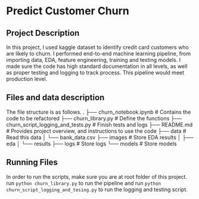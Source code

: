 # Predict Customer Churn

## Project Description
In this project, I used kaggle dataset to identify credit card customers who are likely to churn.
I performed end-to-end machine learning pipeline, from importing data, EDA, feature engineering,
training and testing models. I made sure the code has high standard documentation in all levels,
as well as proper testing and logging to track process. This pipeline would meet production level.

## Files and data description
The file structure is as follows.
.
├── churn_notebook.ipynb # Contains the code to be refactored
├── churn_library.py     # Define the functions
├── churn_script_logging_and_tests.py # Finish tests and logs
├── README.md            # Provides project overview, and instructions to use the code
├── data                 # Read this data
│   └── bank_data.csv
├── images               # Store EDA results 
│   ├── eda
│   └── results
├── logs                 # Store logs
└── models               # Store models

## Running Files
In order to run the scripts, make sure you are at root folder of this project.
run `python churn_library.py` to run the pipeline and run `python churn_script_logging_and_tesing.py`
to run the logging and testing script.



